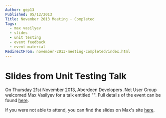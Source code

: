 ```yaml
---
Author: gep13
Published: 05/12/2013
Title: November 2013 Meeting - Completed
Tags:
  - max vasilyev
  - slides
  - unit testing
  - event feedback
  - event material
RedirectFrom: november-2013-meeting-completed/index.html
---
```


# Slides from Unit Testing Talk

On Thursday 21st November 2013, Aberdeen Developers .Net User Group welcomed Max Vasilyev for a talk entitled "".  Full details of the event can be found [here](http://adnuguk.me/1hbuLgl).

If you were not able to attend, you can find the slides on Max's site [here](http://tech.trailmax.info/talks/).
